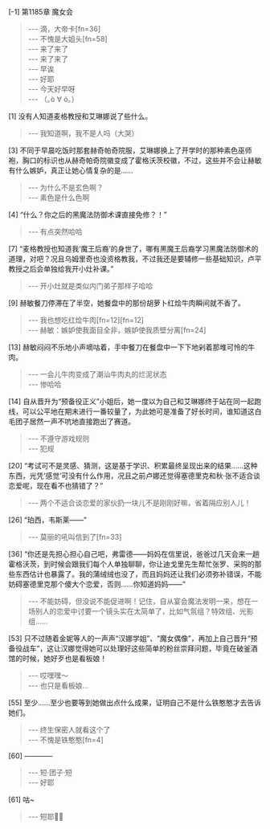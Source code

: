 
[-1] 第1185章 魔女会
>--- 滴，大帝卡[fn=36]<br>
>--- 不愧是大姐头[fn=58]<br>
>--- 来了来了<br>
>--- 来了来了<br>
>--- 早诶<br>
>--- 好耶<br>
>--- 今天好早呀<br>
>--- （｡ò ∀ ó｡）<br>

[1] 没有人知道麦格教授和艾琳娜说了些什么。
>--- 我知道啊，我不是人吗（大哭）<br>

[3] 不同于早晨吃饭时那套赫奇帕奇院服，艾琳娜换上了开学时的那种素色巫师袍，胸口的标识也从赫奇帕奇院徽变成了霍格沃茨校徽，不过，这些并不会让赫敏有什么嫉妒，真正让她心情复杂的是……
>--- 为什么不是玄色啊？<br>
>--- 素色是什么色啊<br>

[4] “什么？你之后的黑魔法防御术课直接免修？！”
>--- 有点突然哈哈<br>

[7] “麦格教授也知道我‘魔王后裔’的身世了，哪有黑魔王后裔学习黑魔法防御术的道理，对吧？况且乌姆里奇也没资格教我，不过我还是要辅修一些基础知识，卢平教授之后会单独给我开小灶补课。”
>--- 开小灶就是类似内门弟子那样子哈哈<br>

[9] 赫敏餐刀停滞在了半空，她餐盘中的那份胡萝卜红烩牛肉瞬间就不香了。
>--- 我也想吃红烩牛肉[fn=12][fn=12]<br>
>--- 赫敏：嫉妒使我面目全非，嫉妒使我质壁分离[fn=24]<br>

[13] 赫敏闷闷不乐地小声嘀咕着，手中餐刀在餐盘中一下下地剁着那堆可怜的牛肉。
>--- 一会儿牛肉变成了潮汕牛肉丸的烂泥状态<br>
>--- 惨哈哈<br>

[14] 自从晋升为“预备役正义”小姐后，她一度以为自己和艾琳娜终于站在同一起跑线，可以公平地在期末进行一番较量了，为此她可是准备了好长时间，谁知道这白毛团子居然一声不吭地直接跑出了赛道。
>--- 不遵守游戏规则<br>
>--- 犯规<br>

[20] “考试可不是灵感、猜测，这是基于学识、积累最终呈现出来的结果……这种东西，光凭‘感觉’可没有什么作用，况且之前卢娜还觉得塞德里克和秋·张不适合谈恋爱呢，现在看不也猜错了？”
>--- 两个不适合谈恋爱的家伙扔一块儿不是刚刚好嘛，省着隔应别人儿！<br>

[26] “珀西，韦斯莱——”
>--- 莫丽的吼叫信到了[fn=33]<br>

[36] “你还是先担心担心自己吧，弗雷德——妈妈在信里说，爸爸过几天会来一趟霍格沃茨，到时候会跟我们每个人单独聊聊，你让迪戈里先生帮忙张罗、采购的那些东西估计也暴露了。我的蒲绒绒也没了，而且妈妈还让我们必须弥补错误，不能妨碍塞德里克那个傻大个恋爱，否则……你知道妈妈——”
>--- 不能妨碍，但没说不能促进啊！记住，自从宴会魔法发明一来，想在一场别人的恋爱中讨要一个镜头实在太简单了，比如气氛组？特效组、光影组……<br>

[53] 只不过随着金妮等人的一声声“汉娜学姐”、“魔女偶像”，再加上自己晋升“预备役战车”，这让汉娜觉得她可以处理好这些简单的粉丝崇拜问题，毕竟在破釜酒馆的时候，她好歹也是看板娘！
>--- 哎嘿嘿～<br>
>--- 也只是看板娘...<br>

[55] 至少……至少也要等到她做出点什么成果，证明自己不是什么铁憨憨才去告诉她们。
>--- 终生保密人就看这个了<br>
>--- 不愧是铁憨憨[fn=4]<br>

[60] ————
>--- 短·团子·短<br>
>--- 好耶<br>

[61] 咕~
>--- 短耶✌🏻<br>
